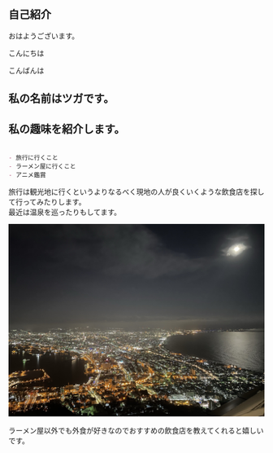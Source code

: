 ## 自己紹介
おはようございます。


こんにちは


こんばんは

## 私の名前はツガです。


## 私の趣味を紹介します。
```markdown

- 旅行に行くこと
- ラーメン屋に行くこと
- アニメ鑑賞

```
旅行は観光地に行くというよりなるべく現地の人が良くいくような飲食店を探して行ってみたりします。  
最近は温泉を巡ったりもしてます。

![aaa]( IMG1.jpeg)

ラーメン屋以外でも外食が好きなのでおすすめの飲食店を教えてくれると嬉しいです。
